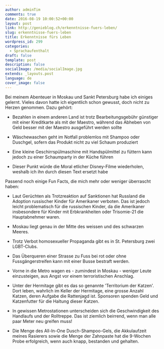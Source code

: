 ```yaml
---
author: adminTim
comments: true
date: 2016-08-19 10:00:52+00:00
layout: post
link: http://genieblog.ch/erkenntnisse-fuers-leben/
slug: erkenntnisse-fuers-leben
title: Erkenntnisse fürs Leben
wordpress_id: 299
categories:
  - Sprachaufenthalt
draft: false
template: post
description: false
socialImage: /media/socialImage.jpg
extends: _layouts.post
language: de
cover_image: false
---
```


Bei meinem Abenteuer in Moskau und Sankt Petersburg habe ich einiges gelernt. Vieles davon hatte ich eigentlich schon gewusst, doch nicht zu Herzen genommen. Dazu gehört:




  * Bezahlen in einem anderen Land ist trotz Bearbeitungsgebühr günstiger mit einer Kreditkarte als mit der Maestro, während das Abheben von Geld besser mit der Maestro ausgeführt werden sollte


  * Wäschewaschen geht im Notfall problemlos mit Shampoo oder Duschgel, sofern das Produkt nicht zu viel Schaum produziert


  * Eine kleine Geschirrspülmaschine mit Handspülmittel zu füttern kann jedoch zu einer Schaumparty in der Küche führen


  * Dieser Punkt würde die Moral etlicher Disney-Filme wiederholen, weshalb ich ihn durch diesen Text ersetzt habe



Passend noch einige Fun Facts, die mich mehr oder weniger überrascht haben:


  * Laut Gerüchten als Trotzreaktion auf Sanktionen hat Russland die Adoption russischer Kinder für Amerikaner verboten. Das ist jedoch leicht problematisch für die russischen Kinder, da die Amerikaner insbesondere für Kinder mit Erbkrankheiten oder Trisomie-21 die Hauptabnehmer waren.


  * Moskau liegt genau in der Mitte des weissen und des schwarzen Meeres.


  * Trotz Verbot homosexueller Propaganda gibt es in St. Petersburg zwei LGBT-Clubs.


  * Das Überqueren einer Strasse zu Fuss bei rot oder ohne Fussgängerstreifen kann mit einer Busse bestraft werden.


  * Vorne in die Metro wagen es - zumindest in Moskau - weniger Leute einzusteigen, aus Angst vor einem terroristischen Anschlag.


  * Unter der Hermitage gibt es das so genannte 'Territorium der Katzen'. Dort leben, wahrlich im Keller der Hermitage, eine grosse Anzahl Katzen, deren Aufgabe die Rattenjagd ist. Sponsoren spenden Geld und Katzenfutter für die Haltung dieser Katzen.


  * In gewissen Metrostationen unterscheiden sich die Geschwindigkeit des Handlaufs und der Rolltreppe. Das ist ziemlich beirrend, wenn man alle paar Meter neu greifen muss!


  * Die Menge des All-In-One Dusch-Shampoo-Gels, die Akkulaufzeit meines Rasierers sowie die Menge der Zahnpaste hat die 9-Wochen Probe erfolgreich, wenn auch knapp, bestanden und gehalten.



